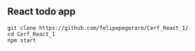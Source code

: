 ## React todo app 
```
git clone https://github.com/felipepegoraro/Cerf_React_1/
cd Cerf_React_1
npm start
```
